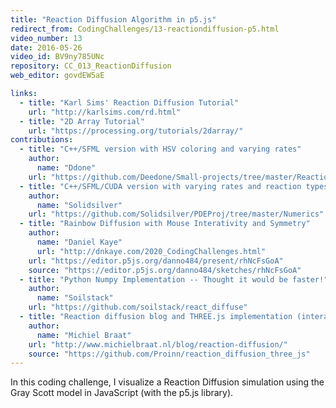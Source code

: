 ```yaml
---
title: "Reaction Diffusion Algorithm in p5.js"
redirect_from: CodingChallenges/13-reactiondiffusion-p5.html
video_number: 13
date: 2016-05-26
video_id: BV9ny785UNc
repository: CC_013_ReactionDiffusion
web_editor: govdEW5aE

links:
  - title: "Karl Sims' Reaction Diffusion Tutorial"
    url: "http://karlsims.com/rd.html"
  - title: "2D Array Tutorial"
    url: "https://processing.org/tutorials/2darray/"
contributions:
  - title: "C++/SFML version with HSV coloring and varying rates"
    author:
      name: "Ddone"
    url: "https://github.com/Deedone/Small-projects/tree/master/Reaction-diffusion"
  - title: "C++/SFML/CUDA version with varying rates and reaction types"
    author:
      name: "Solidsilver"
    url: "https://github.com/Solidsilver/PDEProj/tree/master/Numerics"
  - title: "Rainbow Diffusion with Mouse Interativity and Symmetry"
    author:
      name: "Daniel Kaye"
      url: "http://dnkaye.com/2020_CodingChallenges.html"
    url: "https://editor.p5js.org/danno484/present/rhNcFsGoA"
    source: "https://editor.p5js.org/danno484/sketches/rhNcFsGoA"
  - title: "Python Numpy Implementation -- Thought it would be faster!"
    author:
      name: "Soilstack"
    url: "https://github.com/soilstack/react_diffuse"
  - title: "Reaction diffusion blog and THREE.js implementation (interactive simulation at the end of the blog)"
    author:
      name: "Michiel Braat"
    url: "http://www.michielbraat.nl/blog/reaction-diffusion/"
    source: "https://github.com/Proinn/reaction_diffusion_three_js"
---
```


In this coding challenge, I visualize a Reaction Diffusion simulation using the Gray Scott model in JavaScript (with the p5.js library).
